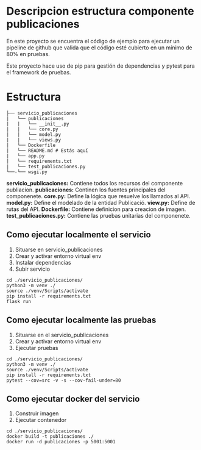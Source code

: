 # Descripcion estructura componente publicaciones

En este proyecto se encuentra el código de ejemplo para ejecutar un pipeline de github que valida que el código esté cubierto en un mínimo de 80% en pruebas.

Este proyecto hace uso de pip para gestión de dependencias y pytest para el framework de pruebas.

# Estructura
````
├── servicio_publicaciones
|   └── publicaciones
|   |   └── __init__.py
|   |   └── core.py
|   |   └── model.py
|   |   └── views.py
|   └── Dockerfile
|   └── README.md # Estás aquí
|   └── app.py
|   └── requirements.txt
|   └── test_publicaciones.py
└──-└── wsgi.py
````

**servicio_publicaciones:** Contiene todos los recursos del componente publiacion.
**publicaciones:** Continen los fuentes principales del componenete.
**core.py:** Define la lógica que resuelve los llamados al API.
**model.py:** Define el modelado de la entidad Publicació.
**view.py:** Define de rutas del API.
**Dockerfile:** Contiene definicion para creacion de imagen.
**test_publicaciones.py:** Contiene las pruebas unitarias del componenete.

## Como ejecutar localmente el servicio

1. Situarse en servicio_publicaciones
2. Crear y activar entorno virtual env
3. Instalar dependencias
3. Subir servicio
```
cd ./servicio_publicaciones/
python3 -m venv ./
source ./venv/Scripts/activate
pip install -r requirements.txt
flask run 
```

## Como ejecutar localmente las pruebas

1. Situarse en el servicio_publicaciones
2. Crear y activar entorno virtual env
3. Ejecutar pruebas
```
cd ./servicio_publicaciones/
python3 -m venv ./
source ./venv/Scripts/activate
pip install -r requirements.txt
pytest --cov=src -v -s --cov-fail-under=80
```

## Como ejecutar docker del servicio

1. Construir imagen
2. Ejecutar contenedor

```
cd ./servicio_publicaciones/
docker build -t publicaciones ./
docker run -d publicaciones -p 5001:5001
```